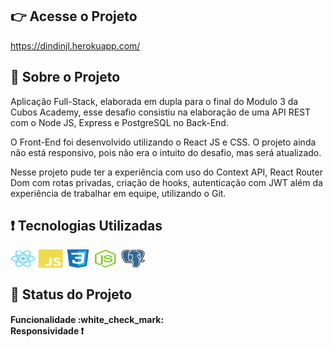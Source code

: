 <!-- <div align="center">
	<img src='./src/assets/logo.svg'/>
    </div>
    <div align="center">
    <img src='./src/assets/pokemon-pokeball.gif' width="100">
    </div> -->

## :point_right: Acesse o Projeto
https://dindinjl.herokuapp.com/


## :dart: Sobre o Projeto
Aplicação Full-Stack, elaborada em dupla para o final do Modulo 3 da Cubos Academy, esse desafio consistiu na elaboração de uma API REST com o Node JS, Express e PostgreSQL no Back-End. 

O Front-End foi desenvolvido utilizando o React JS e CSS. O projeto ainda não está responsivo, pois não era o intuito do desafio, mas será atualizado.

Nesse projeto pude ter a experiência com uso do Context API, React Router Dom com rotas privadas, criação de hooks, autenticação com JWT além da experiência de trabalhar em equipe, utilizando o Git.

## ❗ Tecnologias Utilizadas

  <div style="display: inline_block">
  <img align="center" alt="jl-REACT" height="30" width="40" src="https://raw.githubusercontent.com/devicons/devicon/master/icons/react/react-original.svg">  
  <img align="center" alt="jl-Js" height="30" width="40" src="https://raw.githubusercontent.com/devicons/devicon/master/icons/javascript/javascript-plain.svg">
  <img align="center" alt="jl-CSS" height="30" width="40" src="https://raw.githubusercontent.com/devicons/devicon/master/icons/css3/css3-original.svg">
   <img align="center" alt="jl-Node" height="30" width="40" src="https://raw.githubusercontent.com/devicons/devicon/master/icons/nodejs/nodejs-original.svg">
    <img align="center" alt="jl-Postgres" height="30" width="40" src="https://raw.githubusercontent.com/devicons/devicon/master/icons/postgresql/postgresql-original.svg">
  </div>
  


## :running: Status do Projeto

<h4 align="left">
Funcionalidade :white_check_mark: <br>
Responsividade	❗
</h4>

